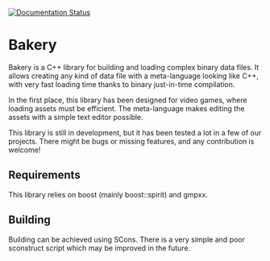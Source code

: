 [![Documentation Status](https://readthedocs.org/projects/libbakery/badge/?version=latest)](https://libbakery.readthedocs.io/en/latest/?badge=latest)

# Bakery

Bakery is a C++ library for building and loading complex binary data files. It
allows creating any kind of data file with a meta-language looking like C++,
with very fast loading time thanks to binary just-in-time compilation.

In the first place, this library has been designed for video games, where
loading assets must be efficient. The meta-language makes editing the assets
with a simple text editor possible.

This library is still in development, but it has been tested a lot in a few of
our projects. There might be bugs or missing features, and any contribution is
welcome!

## Requirements

This library relies on boost (mainly boost::spirit) and gmpxx.

## Building

Building can be achieved using SCons. There is a very simple and poor sconstruct
script which may be improved in the future.
